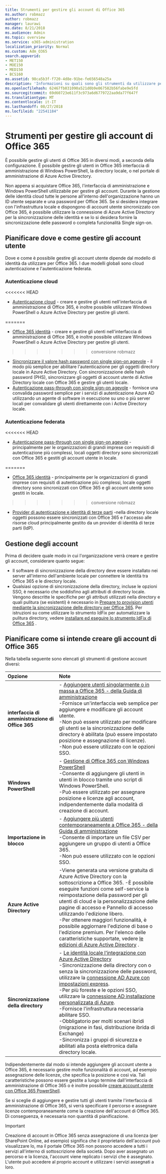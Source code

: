 ```yaml
---
title: Strumenti per gestire gli account di Office 365
ms.author: robmazz
author: robmazz
manager: laurawi
ms.date: 8/21/2018
ms.audience: Admin
ms.topic: overview
ms.service: o365-administration
localization_priority: Normal
ms.custom: Adm_O365
search.appverid:
- MET150
- MOE150
- MED150
- BCS160
ms.assetid: 98ca5b3f-f720-4d8e-91be-fe656548a25a
description: 'Informazioni su quali sono gli strumenti da utilizzare per gestire gli utenti di Office 365 e in che modo è possibile utilizzare dipende sulla gestione delle identità utente. '
ms.openlocfilehash: 62467fb031090a521d0b9e067582b56fabe9e5fd
ms.sourcegitcommit: 69d60723e611f3c973a6d6779722aa9da77f647f
ms.translationtype: MT
ms.contentlocale: it-IT
ms.lasthandoff: 08/27/2018
ms.locfileid: "22541184"
---
```

# <a name="tools-to-manage-office-365-accounts"></a>Strumenti per gestire gli account di Office 365

È possibile gestire gli utenti di Office 365 in diversi modi, a seconda della configurazione. È possibile gestire gli utenti in Office 365 interfaccia di amministrazione di Windows PowerShell, la directory locale, o nel portale di amministrazione di Azure Active Directory. 

Non appena si acquistare Office 365, l'interfaccia di amministrazione e Windows PowerShell utilizzabile per gestire gli account. Durante la gestione delle identità cloud tutte le persone all'interno dell'organizzazione hanno un ID utente separate e una password per Office 365. Se si desidera integrare con l'infrastruttura locale e dispongono di account utente sincronizzato con Office 365, è possibile utilizzare la connessione di Azure Active Directory per la sincronizzazione delle identità e se lo si desidera fornire la sincronizzazione delle password o completa funzionalità Single sign-on.
  
## <a name="plan-for-where-and-how-you-will-manage-your-user-accounts"></a>Pianificare dove e come gestire gli account utente

Dove e come è possibile gestire gli account utente dipende dal modello di identità da utilizzare per Office 365. I due modelli globali sono cloud autenticazione e l'autenticazione federata.
  
### <a name="cloud-authentication"></a>Autenticazione cloud

<<<<<<< HEAD
- [Autenticazione cloud](about-office-365-identity.md#cloud-authentication) - creare e gestire gli utenti nell'interfaccia di amministrazione di Office 365, è inoltre possibile utilizzare Windows PowerShell o Azure Active Directory per gestire gli utenti. 
    
=======
- [Office 365 identità](about-office-365-identity.md) - creare e gestire gli utenti nell'interfaccia di amministrazione di Office 365, è inoltre possibile utilizzare Windows PowerShell o Azure Active Directory per gestire gli utenti.
>>>>>>> conversione robmazz
- [Sincronizzare il valore hash password con single sign-on agevole](about-office-365-identity.md) - il modo più semplice per abilitare l'autenticazione per gli oggetti directory locale in Azure Active Directory. Con sincronizzazione delle hash password (PHS), sincronizzare gli oggetti di account utente di Active Directory locale con Office 365 e gestire gli utenti locale. 
- [Autenticazione pass-through con single sign-on agevole](about-office-365-identity.md) - fornisce una convalida password semplice per i servizi di autenticazione Azure AD utilizzando un agente di software in esecuzione su uno o più server locali per convalidare gli utenti direttamente con i Active Directory locale. 
    
### <a name="federated-authentication"></a>Autenticazione federata

<<<<<<< HEAD
- [Autenticazione pass-through con single sign-on agevole](about-office-365-identity.md#pass-through-authentication-with-seamless-single-sign-on) - principalmente per le organizzazioni di grandi imprese con requisiti di autenticazione più complessi, locali oggetti directory sono sincronizzati con Office 365 e gestiti gli account utente in locale. 
    
=======
- [Office 365 identità](about-office-365-identity.md) - principalmente per le organizzazioni di grandi imprese con requisiti di autenticazione più complessi, locale oggetti directory sono sincronizzati con Office 365 e gli account utente sono gestiti in locale. 
>>>>>>> conversione robmazz
- [Provider di autenticazione e identità di terze parti](about-office-365-identity.md) -nella directory locale oggetti possono essere sincronizzati con Office 365 e l'accesso alle risorse cloud principalmente gestito da un provider di identità di terze parti (IdP). 
    
## <a name="managing-accounts"></a>Gestione degli account

Prima di decidere quale modo in cui l'organizzazione verrà creare e gestire gli account, considerare quanto segue:
  
- Il software di sincronizzazione della directory deve essere installato nei server all'interno dell'ambiente locale per connettere le identità tra Office 365 e le directory locale.
- Qualsiasi opzione di sincronizzazione della directory, incluse le opzioni SSO, è necessario che soddisfino agli attributi di directory locale. Vengono descritte le specifiche per gli attributi utilizzati nella directory e quali pulitura (se esistenti) è necessario in [Prepare to provision utenti mediante la sincronizzazione delle directory per Office 365](prepare-for-directory-synchronization.md). Per istruzioni su come utilizzare lo strumento IdFix per automatizzare la pulitura directory, vedere [installare ed eseguire lo strumento IdFix di Office 365](install-and-run-idfix.md) . 
    
## <a name="plan-how-you-are-going-to-create-office-365-accounts"></a>Pianificare come si intende creare gli account di Office 365
Nella tabella seguente sono elencati gli strumenti di gestione account diversi:
    
|**Opzione**|**Note**|
|:-----|:-----|
|**interfaccia di amministrazione di Office 365** | - [Aggiungere utenti singolarmente o in massa a Office 365 - della Guida di amministrazione](https://support.office.com/article/1970f7d6-03b5-442f-b385-5880b9c256ec) <br> -Fornisce un'interfaccia web semplice per aggiungere e modificare gli account utente. <br> -Non può essere utilizzato per modificare gli utenti se la sincronizzazione delle directory è abilitata (può essere impostato posizione e assegnazione di licenze). <br> -Non può essere utilizzato con le opzioni SSO. <br> |
|**Windows PowerShell** | - [Gestione di Office 365 con Windows PowerShell](https://go.microsoft.com/fwlink/p/?LinkId=698471) <br> -Consente di aggiungere gli utenti in utenti in blocco tramite uno script di Windows PowerShell. <br> -Può essere utilizzato per assegnare posizione e licenze agli account, indipendentemente dalla modalità di creazione di account. <br> |
|**Importazione in blocco** | - [Aggiungere più utenti contemporaneamente a Office 365 - della Guida di amministrazione](add-several-users-at-the-same-time.md) <br> -Consente di importare un file CSV per aggiungere un gruppo di utenti a Office 365. <br> -Non può essere utilizzato con le opzioni SSO. <br> |
|**Azure Active Directory** | -Viene generata una versione gratuita di Azure Active Directory con la sottoscrizione a Office 365. -È possibile eseguire funzioni come self-service la reimpostazione della password per gli utenti di cloud e la personalizzazione delle pagine di accesso e Pannello di accesso utilizzando l'edizione libero.<br> -Per ottenere maggiori funzionalità, è possibile aggiornare l'edizione di base o l'edizione premium. Per l'elenco delle caratteristiche supportate, vedere [le edizioni di Azure Active Directory](https://go.microsoft.com/fwlink/p/?LinkId=698465) .<br> |
|**Sincronizzazione della directory** | - [Le identità locale l'integrazione con Azure Active Directory](https://go.microsoft.com/fwlink/p/?LinkID=624168) <br> -Sincronizzazione della directory con o senza la sincronizzazione delle password, utilizzare la [connessione AD Azure con impostazioni express](https://go.microsoft.com/fwlink/p/?LinkID=698537).  <br>  -Per più foreste e le opzioni SSO, utilizzare la [connessione AD installazione personalizzata di Azure](https://go.microsoft.com/fwlink/p/?LinkId=698430). <br> -Fornisce l'infrastruttura necessaria abilitare SSO. <br> -Obbligatorio per molti scenari ibridi (migrazione in fasi, distribuzione ibrida di Exchange) <br> -Sincronizza i gruppi di sicurezza e abilitati alla posta elettronica dalla directory locale. <br> |
   
Indipendentemente dal modo si intende aggiungere gli account utente a Office 365, è necessario gestire molte funzionalità di account, ad esempio assegnazione delle licenze, che specifica la posizione e così via. Tali caratteristiche possono essere gestite a lungo termine dall'interfaccia di amministrazione di Office 365 o è inoltre possibile [creare account utente con Office 365 PowerShell](https://go.microsoft.com/fwlink/p/?LinkId=717083).
    
Se si sceglie di aggiungere e gestire tutti gli utenti tramite l'interfaccia di amministrazione di Office 365, si verrà specificare il percorso e assegnare licenze contemporaneamente come la creazione dell'account di Office 365. Di conseguenza, è necessaria non quantità di pianificazione.
    
> [!IMPORTANT]
> Creazione di account in Office 365 senza assegnazione di una licenza (per SharePoint Online, ad esempio) significa che il proprietario dell'account può visualizzare lo, ma il portale Office 365 non possono accedere a tutti i servizi all'interno di sottoscrizione della società. Dopo aver assegnato un percorso e la licenza, l'account viene replicato i servizi che è assegnato. L'utente può accedere al proprio account e utilizzare i servizi assegnati a loro.